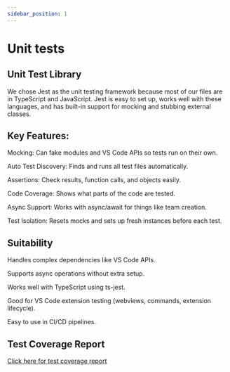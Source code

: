 ```yaml
---
sidebar_position: 1
---
```

# Unit tests

## Unit Test Library

We chose Jest as the unit testing framework because most of our files are in TypeScript and JavaScript. Jest is easy to set up, works well with these languages, and has built-in support for mocking and stubbing external classes.

## Key Features:

Mocking: Can fake modules and VS Code APIs so tests run on their own.

Auto Test Discovery: Finds and runs all test files automatically.

Assertions: Check results, function calls, and objects easily.

Code Coverage: Shows what parts of the code are tested.

Async Support: Works with async/await for things like team creation.

Test Isolation: Resets mocks and sets up fresh instances before each test.

## Suitability
Handles complex dependencies like VS Code APIs.

Supports async operations without extra setup.

Works well with TypeScript using ts-jest.

Good for VS Code extension testing (webviews, commands, extension lifecycle).

Easy to use in CI/CD pipelines.

## Test Coverage Report

<a href="/test-coverage/index.html" target="_blank">Click here for test coverage report</a>
